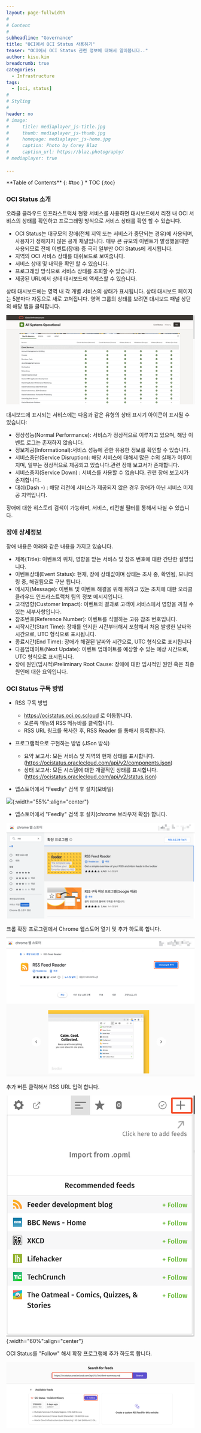 ```yaml
---
layout: page-fullwidth
#
# Content
#
subheadline: "Governance"
title: "OCI에서 OCI Status 사용하기"
teaser: "OCI에서 OCI Status 관련 정보에 대해서 알아봅니다.."
author: kisu.kim
breadcrumb: true
categories:
  - Infrastructure
tags:
  - [oci, status]
#
# Styling
#
header: no
# image:
#     title: mediaplayer_js-title.jpg
#     thumb: mediaplayer_js-thumb.jpg
#     homepage: mediaplayer_js-home.jpg
#     caption: Photo by Corey Blaz
#     caption_url: https://blaz.photography/
# mediaplayer: true

---
```


<div class="panel radius" markdown="1">
**Table of Contents**
{: #toc }
*  TOC
{:toc}
</div>

### OCI Status 소개
오라클 클라우드 인프라스트럭처 현황 서비스를 사용하면 대시보드에서 리전 내 OCI 서비스의 상태를 확인하고 프로그래밍 방식으로 서비스 상태를 확인 할 수 있습니다. 
- OCI Status는 대규모의 장애(전체 지역 또는 서비스가 중단되는 경우)에 사용되며, 사용자가 정해지지 않은 공개 채널입니다. 매우 큰 규모의 이벤트가 발생했을때만 사용되므로 전체 이벤트(장애) 증 극히 일부만 OCI Status에 게시됩니다.
- 지역의 OCI 서비스 상태를 대쉬보드로 보여줍니다.
- 서비스 상태 및 내역을 확인 할 수 있습니다.
- 프로그래밍 방식으로 서비스 상태를 조회할 수 있습니다.
- 제공된 URL에서 상태 대시보드에 액세스할 수 있습니다.

상태 대시보드에는 영역 내 각 개별 서비스의 상태가 표시됩니다. 상태 대시보드 페이지는 5분마다 자동으로 새로 고쳐집니다. 영역 그룹의 상태를 보려면 대시보드 패널 상단의 해당 탭을 클릭합니다.

![](/assets/img/infrastructure/ocistatus/SCR-20230313-oitu.png)

대시보드에 표시되는 서비스에는 다음과 같은 유형의 상태 표시기 아이콘이 표시될 수 있습니다:
- 정상성능(Normal Performance): 서비스가 정상적으로 이루지고 있으며, 해당 이벤트 로그는 존재하지 않습니다.
- 정보제공(Informational):서비스 성능에 관한 유용한 정보를 확인할 수 있습니다.
- 서비스중단(Service Disruption): 해당 서비스에 대해서 많은 수의 실패가 이루어지며, 일부는 정상적으로 제공되고 있습니다.관련 장애 보고서가 존재합니다.
- 서비스중지(Service Down) : 서비스를 사용할 수 없습니다. 관련 장애 보고서가 존재합니다.
- 대쉬(Dash -) :  해당 리전에 서비스가 제공되지 않은 경우 장애가 아닌 서비스 미제공 지역입니다.

장애에 대한 히스토리 검색이 가능하며, 서비스, 리전별 필터를 통해서 나뉠 수 있습니다.

### 장애 상세정보
장애 내용은 야래와 같은 내용을 가지고 있습니다.
- 제목(Title): 이벤트의 위치, 영향을 받는 서비스 및 참조 번호에 대한 간단한 설명입니다.
- 이벤트상태(Event Status): 현재, 장애 상태값이며 상태는 조사 중, 확인됨, 모니터링 중, 해결됨으로 구분 됩니다.
- 메시지(Message): 이벤트 및 이벤트 해결을 위해 취하고 있는 조치에 대한 오라클 클라우드 인프라스트럭처 팀의 정보 메시지입니다.
- 고객영향(Customer Impact): 이벤트의 결과로 고객이 서비스에서 영향을 끼칠 수 있는 세부사항입니다.
- 참조번호(Reference Number): 이벤트를 식별하는 고유 참조 번호입니다.
- 시작시간(Start Time): 장애를 인지한 시간부터해서 포함해서 처음 발생한 날짜와 시간으로, UTC 형식으로 표시됩니다.
- 종료시간(End Time): 장애가 해결된 날짜와 시간으로, UTC 형식으로 표시됩니다
- 다음업데이트(Next Update): 이벤트 업데이트를 예상할 수 있는 예상 시간으로, UTC 형식으로 표시됩니다.
- 장애 원인(임시적)Preliminary Root Cause: 장애에 대한 임시적인 원인 혹은 최종 원인에 대한 요약입니다.

### OCI Status 구독 방법
- RSS 구독 방법
  - https://ocistatus.oci.oc.scloud 로 이동합니다. 
  - 오른쪽 메뉴의 RSS 메뉴바를 클릭합니다. 
  - RSS URL 링크를 복사한 후, RSS Reader 를 통해서 등록합니다.
- 프로그램적으로 구현하는 방법 (JSon 방식)
  - 요약 보고서: 모든 서비스 및 지역의 현재 상태를 표시합니다.(https://ocistatus.oraclecloud.com/api/v2/components.json)
  - 상태 보고서: 모든 시스템에 대한 개괄적인 상태를 표시합니다. (https://ocistatus.oraclecloud.com/api/v2/status.json)

- 앱스토어에서 "Feedly" 검색 후 설치(모바일)

![](/assets/img/infrastructure/ocistatus/rss.png){:width="55%":align="center"}

- 앱스토어에서 "Feedly" 검색 후 설치(chrome 브라우저 확장) 합니다.

![](/assets/img/infrastructure/ocistatus/SCR-20230315-kmjq.png)

크롬 확장 프로그램에서 Chrome 웹스토어 열기 및 추가 하도록 합니다.

![](/assets/img/infrastructure/ocistatus/SCR-20230315-kmnf.png)

추가 버튼 클릭해서 RSS URL 입력 합니다.

![](/assets/img/infrastructure/ocistatus/SCR-20230315-kncu.png){:width="60%":align="center"}

OCI Status를 "Follow" 해서 확장 프로그램에 추가 하도록 합니다.

![](/assets/img/infrastructure/ocistatus/SCR-20230315-knim.png)
